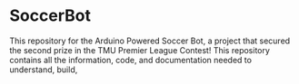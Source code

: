 # SoccerBot

This repository for the Arduino Powered Soccer Bot, a project that secured the second prize in the TMU Premier League Contest! This repository contains all the information, code, and documentation needed to understand, build, 
